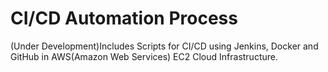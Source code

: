 # CI/CD Automation Process 
(Under Development)Includes Scripts for CI/CD using Jenkins, Docker and GitHub in AWS(Amazon Web Services) EC2 Cloud Infrastructure.


